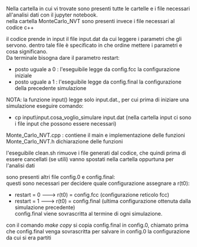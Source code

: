 Nella cartella in cui vi trovate sono presenti tutte le cartelle e i file necessari all'analisi dati con il jupyter notebook.    
nella cartella MonteCarlo\_NVT sono presenti invece i file necessari al codice c++  
  
il codice prende in input il file input.dat da cui leggere i parametri che gli servono. dentro tale file è specificato in che ordine mettere i parametri e cosa significano.  
Da terminale bisogna dare il parametro restart:    
- posto uguale a 0 : l'eseguibile legge da config.fcc la configurazione iniziale
- posto uguale a 1 : l'eseguibile legge da config.final la configurazione della precedente simulazione  
  
NOTA: la funzione input() legge solo input.dat., per cui prima di iniziare una simulazione eseguire comando:    
- cp input\input.cosa\_voglio\_simulare input.dat (nella cartella input ci sono i file input che possono essere necessari)
  
Monte\_Carlo\_NVT.cpp : contiene il main e implementazione delle funzioni   
Monte\_Carlo\_NVT.h dichiarazione delle funzioni   
  
l'eseguibile clean.sh rimuove i file generati dal codice, che quindi prima di essere cancellati (se utili) vanno spostati nella cartella oppurtuna per l'analisi dati  
  
sono presenti altri file config.0 e config.final:  
questi sono necessari per decidere quale configurazione assegnare a r(t0):  
- restart = 0 ---> r(t0) = config.fcc (configurazione reticolo fcc)  
- restart = 1 ---> r(t0) = config.final (ultima configurazione ottenuta dalla simulazione precedente)  
config.final viene sovrascritta al termine di ogni simulazione.  
 
con il comando *make copy* si copia config.final in config.0, chiamato prima che config.final venga sovrascritta per salvare in config.0 la configurazione da cui si era partiti  

